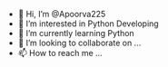 - 👋 Hi, I’m @Apoorva225
- 👀 I’m interested in Python Developing
- 🌱 I’m currently learning Python
- 💞️ I’m looking to collaborate on ...
- 📫 How to reach me ...

<!---
Apoorva225/Apoorva225 is a ✨ special ✨ repository because its `README.md` (this file) appears on your GitHub profile.
You can click the Preview link to take a look at your changes.
--->
